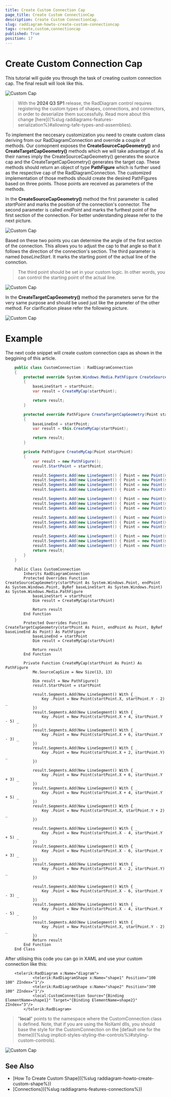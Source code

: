 ```yaml
---
title: Create Custom Connection Cap
page_title: Create Custom ConnectionCap
description: Create Custom ConnectionCap.
slug: raddiagram-howto-create-custom-connectioncap
tags: create,custom,connectioncap
published: True
position: 17
---
```


# Create Custom Connection Cap

This tutorial will guide you through the task of creating custom connection cap. The final result will look like this.

![Custom Cap](images/RadDiagram_Features_CustomCapsFinal.png)

>With the __2024 Q3 SP1__ release, the RadDiagram control requires registering the custom types of shapes, connections, and connectors, in order to deserialize them successfully. Read more about this change [here]({%slug raddiagrams-features-serialization%}#allowing-tafe-types-and-assemblies).

To implement the neccesary customization you need to create custom class deriving from our RadDiagramConnection and override a couple of methods. Our comopnent exposes the __CreateSourceCapGeometry()__ and __CreateTargetCapGeometry()__ methods which we will take advantage of. As their names imply the CreateSourceCapGeometry() generates the source cap and the CreateTargetCapGeometry() generates the target cap. These methods should return an object of type __PathFigure__ which is further used as the respective cap of the RadDiagramConnection. The customized implementation of those methods should create the desired PathFigures based on three points. Those points are received as parameters of the methods.

In the __CreateSourceCapGeometry()__ method the first parameter is called _startPoint_ and marks the position of the connection's connector. The second parameter is called _endPoint_ and marks the furthest point of the first section of the connection. For better understanding please refer to the next picture.

![Custom Cap](images/RadDiagram_Features_CustomCaps.png)

Based on these two points you can determine the angle of the first section of the connection. This allows you to adjust the cap to that angle so that it follows the direction of the connection's section. The third parameter is named _baseLineStart_. It marks the starting point of the actual line of the connction. 

>The third point should be set in your custom logic. In other words, you can control the starting point of the actual line.

![Custom Cap](images/RadDiagram_Features_CustomCaps2.png)

In the __CreateTargetCapGeometry()__ method the parameters serve for the very same purpose and should be used just like the prameter of the other method. For clarification please refer the following picture.

![Custom Cap](images/RadDiagram_Features_CustomCaps3.png)

# Example

The next code snippet will create custom connection caps as shown in the beggining of this article.


```C#
    public class CustomConnection : RadDiagramConnection
    {
        protected override System.Windows.Media.PathFigure CreateSourceCapGeometry(System.Windows.Point startPoint, System.Windows.Point endPoint, ref System.Windows.Point baseLineStart)
        {
            baseLineStart = startPoint;
            var result = CreateMyCap(startPoint);

            return result;
        }

        protected override PathFigure CreateTargetCapGeometry(Point startPoint, Point endPoint, ref Point baseLineEnd)
        {
            baseLineEnd = startPoint;
            var result = this.CreateMyCap(startPoint);

            return result;
        }

        private PathFigure CreateMyCap(Point startPoint)
        {
            var result = new PathFigure();
            result.StartPoint = startPoint;

            result.Segments.Add(new LineSegment() { Point = new Point(startPoint.X, startPoint.Y - 2) });
            result.Segments.Add(new LineSegment() { Point = new Point(startPoint.X + 4, startPoint.Y - 5) });
            result.Segments.Add(new LineSegment() { Point = new Point(startPoint.X + 6, startPoint.Y - 3) });
            result.Segments.Add(new LineSegment() { Point = new Point(startPoint.X + 2, startPoint.Y) });

            result.Segments.Add(new LineSegment() { Point = new Point(startPoint.X + 6, startPoint.Y + 3) });
            result.Segments.Add(new LineSegment() { Point = new Point(startPoint.X + 4, startPoint.Y + 5) });
            result.Segments.Add(new LineSegment() { Point = new Point(startPoint.X, startPoint.Y + 2) });

            result.Segments.Add(new LineSegment() { Point = new Point(startPoint.X - 4, startPoint.Y + 5) });
            result.Segments.Add(new LineSegment() { Point = new Point(startPoint.X - 6, startPoint.Y + 3) });
            result.Segments.Add(new LineSegment() { Point = new Point(startPoint.X - 2, startPoint.Y) });

            result.Segments.Add(new LineSegment() { Point = new Point(startPoint.X - 6, startPoint.Y - 3) });
            result.Segments.Add(new LineSegment() { Point = new Point(startPoint.X - 4, startPoint.Y - 5) });
            result.Segments.Add(new LineSegment() { Point = new Point(startPoint.X, startPoint.Y - 2) });
            return result;
        }
    }
```
```VB.NET
    Public Class CustomConnection
        Inherits RadDiagramConnection
        Protected Overrides Function CreateSourceCapGeometry(startPoint As System.Windows.Point, endPoint As System.Windows.Point, ByRef baseLineStart As System.Windows.Point) As System.Windows.Media.PathFigure
            baseLineStart = startPoint
            Dim result = CreateMyCap(startPoint)

            Return result
        End Function

        Protected Overrides Function CreateTargetCapGeometry(startPoint As Point, endPoint As Point, ByRef baseLineEnd As Point) As PathFigure
            baseLineEnd = startPoint
            Dim result = CreateMyCap(startPoint)

            Return result
        End Function

        Private Function CreateMyCap(startPoint As Point) As PathFigure
            Me.SourceCapSize = New Size(13, 13)

            Dim result = New PathFigure()
            result.StartPoint = startPoint

            result.Segments.Add(New LineSegment() With { _
                Key .Point = New Point(startPoint.X, startPoint.Y - 2) _
            })
            result.Segments.Add(New LineSegment() With { _
                Key .Point = New Point(startPoint.X + 4, startPoint.Y - 5) _
            })
            result.Segments.Add(New LineSegment() With { _
                Key .Point = New Point(startPoint.X + 6, startPoint.Y - 3) _
            })
            result.Segments.Add(New LineSegment() With { _
                Key .Point = New Point(startPoint.X + 2, startPoint.Y) _
            })

            result.Segments.Add(New LineSegment() With { _
                Key .Point = New Point(startPoint.X + 6, startPoint.Y + 3) _
            })
            result.Segments.Add(New LineSegment() With { _
                Key .Point = New Point(startPoint.X + 4, startPoint.Y + 5) _
            })
            result.Segments.Add(New LineSegment() With { _
                Key .Point = New Point(startPoint.X, startPoint.Y + 2) _
            })

            result.Segments.Add(New LineSegment() With { _
                Key .Point = New Point(startPoint.X - 4, startPoint.Y + 5) _
            })
            result.Segments.Add(New LineSegment() With { _
                Key .Point = New Point(startPoint.X - 6, startPoint.Y + 3) _
            })
            result.Segments.Add(New LineSegment() With { _
                Key .Point = New Point(startPoint.X - 2, startPoint.Y) _
            })

            result.Segments.Add(New LineSegment() With { _
                Key .Point = New Point(startPoint.X - 6, startPoint.Y - 3) _
            })
            result.Segments.Add(New LineSegment() With { _
                Key .Point = New Point(startPoint.X - 4, startPoint.Y - 5) _
            })
            result.Segments.Add(New LineSegment() With { _
                Key .Point = New Point(startPoint.X, startPoint.Y - 2) _
            })
            Return result
        End Function
    End Class
```  

After utilising this code you can go in XAML and use your custom connection like this:


```XAML
    <telerik:RadDiagram x:Name="diagram">
			<telerik:RadDiagramShape x:Name="shape1" Position="100 100" ZIndex="1"/>
			<telerik:RadDiagramShape x:Name="shape2" Position="300 100" ZIndex="1"/>
			<local:CustomConnection Source="{Binding ElementName=shape1}" Target="{Binding ElementName=shape2}" ZIndex="3"/>
		</telerik:RadDiagram>
```
		
>"__local__" points to the namespace where the CustomConnection class is defined. Note, that if you are using the NoXaml dlls, you should base the style for the CustomConnection on the [default one for the theme]({%slug implicit-styles-styling-the-controls%}#styling-custom-controls).

![Custom Cap](images/RadDiagram_Features_CustomCapsFinal2.png)

## See Also
* [How To Create Custom Shape]({%slug raddiagram-howto-create-custom-shape%})
* [Connections]({%slug raddiagrams-features-connections%})
